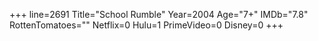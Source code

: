 +++
line=2691
Title="School Rumble"
Year=2004
Age="7+"
IMDb="7.8"
RottenTomatoes=""
Netflix=0
Hulu=1
PrimeVideo=0
Disney=0
+++

